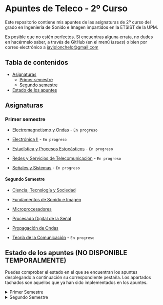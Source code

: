 # Apuntes de Teleco - 2º Curso

Este repositorio contiene mis apuntes de las asignaturas de 2º curso del grado en Ingeniería de Sonido e Imagen impartidos en la ETSIST de la UPM.

Es posible que no estén perfectos. Si encuentras alguna errata, no dudes en hacérmelo saber, a través de GitHub (en el menú _Issues_) o bien por correo electrónico a [javiolonchelo@gmail.com](mailto:javiolonchelo@gmail.com)

## Tabla de contenidos

* [Asignaturas](#asignaturas)
  * [Primer semestre](#primer-semestre)
  * [Segundo semestre](#segundo-semestre)
* [Estado de los apuntes](#estado-de-los-apuntes)

## Asignaturas

### Primer semestre

* [Electromagnetismo y Ondas](/Primer%20Semestre/Electromagnetismo%20y%20Ondas/Electromagnetismo%20y%20Ondas.pdf) - `En progreso`

* [Electrónica II](/Primer%20Semestre/Electrónica%20II/Electrónica%20II.pdf) - `En progreso`

* [Estadística y Procesos Estocásticos](/Primer%20Semestre/Estadística%20y%20Procesos%20Estocásticos/Estadística%20y%20Procesos%20Estocásticos.pdf) - `En progreso`

* [Redes y Servicios de Telecomunicación](/Primer%20Semestre/Redes%20y%20Servicios%20de%20Telecomunicación/Redes%20y%20Servicios%20de%20Telecomunicación.pdf) - `En progreso`

* [Señales y Sistemas](/Primer%20Semestre/Señales%20y%20Sistemas/Señales%20y%20Sistemas.pdf) - `En progreso`

#### Segundo Semestre

* [Ciencia, Tecnología y Sociedad](/Segundo%20Semestre/Ciencia,%20Tecnología%20y%20Sociedad/Ciencia,%20Tecnología%20y%20Sociedad.pdf)

* [Fundamentos de Sonido e Imagen](/Segundo%20Semestre/Fundamentos%20de%20Sonido%20e%20Imagen/Fundamentos%20de%20Sonido%20e%20Imagen.pdf)

* [Microprocesadores](/Segundo%20Semestre/Microprocesadores/Microprocesadores.pdf)

* [Procesado Digital de la Señal](/Segundo%20Semestre/Procesado%20Digital%20de%20la%20Señal/Procesado%20Digital%20de%20la%20Señal.pdf)

* [Propagación de Ondas](/Segundo%20Semestre/Propagación%20de%20Ondas/Propagación%20de%20Ondas.pdf)

* [Teoría de la Comunicación](/Segundo%20Semestre/Teoría%20de%20la%20Comunicación/Teoría%20de%20la%20Comunicación.pdf) - `En progreso`

## Estado de los apuntes (NO DISPONIBLE TEMPORALMENTE)

Puedes comprobar el estado en el que se encuentran los apuntes desplegando a continuación su correspondiente pestaña. Los apartados tachados son aquellos que ya han sido implementados en los apuntes.

<details>
  <summary>Primer Semestre</summary>
<p>
  
---

<details><summary>Electromagnetismo y Ondas </summary>
<p>

### Oscilaciones

* Movimiento armónico simple
* Composición de movimientos armónicos
* Oscilaciones amortiguadas y forzadas

### Ondas en Medios Eléctricos

* Características. Función y ecuación de ondas
* Ondas armónicas
* Ondas en dos y tres dimensiones
* Intensidad y nivel de intensidad
* Sonido y efecto Doppler
* Leyes de la reflexión y la refracción
* Interferencias
* Ondas estacionarias

### Electrostática

* Conservación y cuantificación de la carga
* Ley de Coulomb y principio de superposición
* Potencial eléctrico
* Movimiento de una partícula en un campo
* Ley de Gauss
* Dipolo eléctrico
* Campo eléctrico en medios conductores
* Campo eléctrico en medios dieléctricos
* Energía electrostática

### Magnetostática

* Corrientes estacionarias
* Fuerza de Lorentz. Campo magnético
* Ley de Laplace. Pares sobre circuitos. Momento magnético
* Ley de Biot y Savaart
* Teorema de Ampère
* Campo magnético en la materia
* Materiales magnéticos

### Campos electromagnéticos

* Inducción electromagnética. Ley de Faraday
* Inducción mutua y autoinducción
* Ley de Ampère-Maxwell
* Energía del campo electromagnético
* Ecuaciones de Maxwell en forma integral

### Conceptos generales

* Notación
* Pasos para la resolución de problemas
* Análisis dimensional
* Trigonometría
* Vectores
* Cinemática
* Dinámica

---
</p>
</details>

<details><summary>Electrónica II</summary>
<p>
  
### Bloque temático I

* Codificación de la información
* Codificación de números
* Aritmética binaria
* Ejercicios sobre codificación y aritmética binaria
* Álgebra de Boole
* Cronogramas
* Sistemas combinacionales complejos

### Bloque temático II

* Arquitecturas digitales I
* Conceptos básicos
* Tecnologías I
* Arquitecturas digitales II
* Tecnologías II

### Bloque temático III

* Introducción a los circuitos secuenciales
* Cronogramas funcionales de circuitos de flip-flops
* Registros
* Diseño de autómatas
* Contadores
* Metodología completa de diseño de sistemas

---  
</p>
</details>

<details><summary>Estadística y Procesos Estocásticos</summary>
<p>
  
### Probabilidad

* Espacio probabilístico
* Combinatoria
* Probabilidad condicionada. Independencia

### Variables aleatorias

* Variable aleatoria discreta
* Variable aleatoria continua
* Desigualdad de Chebysev
* Cuantil y percentil

### Vectores aleatorios

* Variable aleatoria bidimensional discreta. Funciones de distribución conjunta, marginales y condicionadas. Cálculo de probabilidades
* Variable aleatoria bidimensional continua. Función de distribución y función de densidad. Cálculo de probabilidades
* Variable aleatoria multidimensional
* Variables aleatorias independientes
* Vector de medias. Matriz de covarianzas
* Transformaciones lineales de vectores aleatorios
* Vectores aleatorios normales
* Teorema central del límite

### Inferencia estadística

* Estadística descriptiva de una variable: momentos, cuantiles, box-plot, histograma, función de distribución empírica y cálculo de proporciones
* Muestra aleatoria. Media muestral y varianza muestral. Estimación paramétrica
* Intervalos de confianza para la media y para proporciones poblacionales
* Contraste de hipótesis. Nivel de significación y p-valor

### Procesos estocásticos

* Definición de proceso estocático
* Procesos estocásticos en tiempo continuo
* Procesos estocásticos en tiempo discreto
* Distribuciones de primer y segundo orden, media, autocorrelación y autocovarianza
* Proceso de Bernoulli. Caminos aleatorios. Procesos normales. Proceso de Poisson
* Procesos estacionarios. Densidad espectral
* Sistemas lineales y procesos estocásticos

### Prácticas con software estadístico

* Modelos de distribución de probabilidad más comunes
* Estadística descriptiva
* Muestreo. Estimación por intervalos de confianza
* Constraste paramétrico

---
</p>
</details>

<details><summary>Redes y Servicios de Telecomunicación</summary>
<p>
  
### Introducción a las Redes de Telecomunicación

* Redes y Servicios de Telecomunicación
* Clasificación de las Redes de Telecomunicación
* Técnicas de conmutación
* Evolución de las redes de telecomunicación
  
### Arquitecturas de comunicación estratificadas en niveles

* Arquitecturas de comunicación estratificadas en niveles
* Interacción entre entidades y niveles
* Modos de comunicación entre entidades pares
* Conexiones y envío de datos sin conexión
* Facilidades adicionales ofrecidas por un nivel
* Normalización en redes
* Modelos de referencia
  
### Introducción a los protocolos y servicios de seguridad

* La problemática de la seguridad en las redes
* Servicios de seguridad
* Criptografía de clave secreta y clave pública
* Firma digital
* Certificación digital
  
### Arquitectura de los centros de conmutación y señalización en redes de telecomunicación

* Redes de conmutación de circuitos
* Redes de conmutación de paquetes
* Ejemplificación Redes IP
  
### Prácticas

* Generación y análisis de tráfico de voz sobre IP (VoIP)
* Análisis de protocolos. WireShark
* Análisis y diseño de un protocolo de comunicación (NOC y OC)
* Uso de un certificado de clave pública

---  
</p>
</details>

<details><summary>Señales y Sistemas</summary>
<p>
  
### Introducción al análisis de señales en el dominio del tiempo

* Señales: definición y clasificación
* Propiedades y tansformaciones de la variable independiente
* Estudio de las señales básicas

### Análisis de sistemas en el dominio del tiempo

* Definición de sistema y de sus propiedades
* Sistemas LTI
* Representación de señales en términos de impulsos
* Sistemas discretos LTI
* Sistemas continuos LTI

### Análisis de Fourier para señales y sistemas de tiempo continuo

* Introducción al análisis de Fourier
* Señales exponenciales complejas
* Series de Fourier
* Transformada de Fourier
* Transformada de Fourier para señales periódicas
* Respuesta en frecuencia de sistemas continuos. Representación gráfica
* Muestreo ideal
* Aplicación de la transformada de Laplace al análisis de sistemas LTI
* La función del sistema de sistemas continuos
* Sistemas descritos por ecuaciones diferenciales lineales de coeficientes constantes
* Introducción al filtrado

### Análisis de Fourier para señales y sistemas de tiempo discreto

* Respuesta de sistemas discretos LTI a señales exponenciales complejas
* Representación de señales periódicas: la Serie Discreta de Fourier
* Transformada de Fourier para señales periódicas
* Transformada de Fourier para señales no periódicas
* Respuesta en frecuencia de sistemas discretos
* Estudio de señales y sistemas discretos en el dominio transformado Z
* Aplicación de la transformada Z al análisis de sistemas LTI
* La función de sistema de sistemas discretos
* Sistemas de tiempo discreto descritos por ecuaciones diferenciales lineales de coeficientes constantes
* Introducción al filtrado

### Prácticas

* Introducción a Matlab. Representación de señales
* Convolución
* Análisis de sistemas de tiempo discreto

### Ejercicios del tema 1

### Ejercicios del tema 2

### Ejercicios del tema 3

### Ejercicios del tema 4

</p>
</details>

---

</p>
</details>

<details><summary>Segundo Semestre</summary>
<p>
  
  ---

<details><summary>Ciencia, Tecnología y Sociedad</summary>
<p>

---
</p>
</details>

<details><summary>Fundamentos de Sonido e Imagen</summary>
<p>
  
---  
</p>
</details>

<details><summary>Microprocesadores</summary>
<p>
  
---
</p>
</details>

<details><summary>Procesado Digital de la Señal</summary>
<p>
  
---  
</p>
</details>

<details><summary>Propagación de Ondas</summary>
<p>  

---  
</p>
</details>

<details><summary>Teoría de la Comunicación</summary>
<p>
  
### Modelo de Sistema de Comunicación

### Caracterización de señales

* Representaciones logarítmicas
* Caracterización temporal
* Caracterización espectral
* Señales habituales

### Ruido térmico

* Caracterización del ruido térmico
* Caracterización del ruido en cuadripolos dipolos
* Fórmula de Fris
* Modelo de un analizador de especrtros

### Distorsión

* Tipos de distorsión
* Distorsión lineal
* Distorsión no lineal

### Modulaciones analógicas

* Conceptos de modulación y tipos
* Modulaciones lineales: AM, DBL
* Modulaciones angulares: FM
* Calidad

### Conversión A/D y codificación PCM

* Elementos de un sistema de comunicaciones digitales
* Conversión A/D
* Cuantificación uniforme y no uniforme
* Multiplez por División en el Tiempo (TDM)

### Transmisión digital por canales de ancho de banda limitado

* Modelo de Transmisión Digital
* Ancho de banda de señales banda base
* Interferencia entre símbolos (ISI)
* Criterio de Nyquist
* Filtrado en coseno alzado
* Diagrama de ojos
* Códigos de línea

### Transmisión digital de banda base con ruido

* Representación geométrica de señales
* Implementaciones del receptor: correlador, filtro atrapado
* Teoría de la Detección (receptor binario óptimo)
* Probabilidad de error en sistemas binarios
* Ejemplos de expresiones de probabilidad de error para varias señalizaciones binarias

### Modulaciones digitales

* Modulaciones lineales. Fórmulas básicas
* ASK
* PSK
* QAM y APK
* JSK
* Comparación entre modulaciones digitales

</p>
</details>

---
  
</p>
</details>
